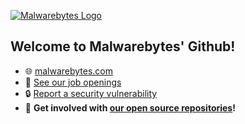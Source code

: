 [![Malwarebytes Logo](https://raw.githubusercontent.com/Malwarebytes/.github/main/profile/corp_banner.png)](https://malwarebytes.com)

## Welcome to Malwarebytes' Github!

* :globe_with_meridians: [malwarebytes.com](https://malwarebytes.com)
* :handshake: [See our job openings](https://www.malwarebytes.com/jobs)
* :lock: [Report a security vulnerability](https://www.malwarebytes.com/secure)
* :open_hands: **Get involved with [our open source repositories](https://github.com/orgs/Malwarebytes/repositories)!**
